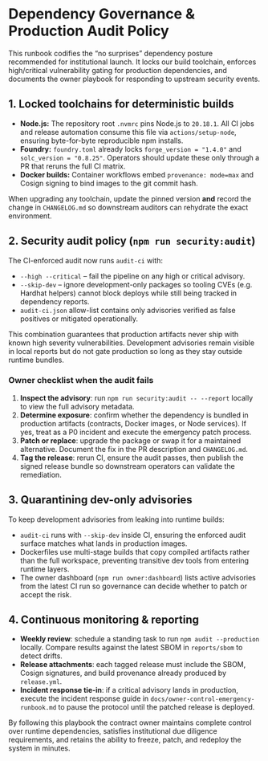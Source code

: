# Dependency Governance & Production Audit Policy

This runbook codifies the “no surprises” dependency posture recommended for
institutional launch. It locks our build toolchain, enforces high/critical
vulnerability gating for production dependencies, and documents the owner playbook
for responding to upstream security events.

## 1. Locked toolchains for deterministic builds

- **Node.js:** The repository root `.nvmrc` pins Node.js to `20.18.1`. All CI jobs
  and release automation consume this file via `actions/setup-node`, ensuring
  byte-for-byte reproducible npm installs.
- **Foundry:** `foundry.toml` already locks `forge_version = "1.4.0"` and
  `solc_version = "0.8.25"`. Operators should update these only through a PR that
  reruns the full CI matrix.
- **Docker builds:** Container workflows embed `provenance: mode=max` and Cosign
  signing to bind images to the git commit hash.

When upgrading any toolchain, update the pinned version **and** record the change
in `CHANGELOG.md` so downstream auditors can rehydrate the exact environment.

## 2. Security audit policy (`npm run security:audit`)

The CI-enforced audit now runs `audit-ci` with:

- `--high --critical` – fail the pipeline on any high or critical advisory.
- `--skip-dev` – ignore development-only packages so tooling CVEs (e.g. Hardhat
  helpers) cannot block deploys while still being tracked in dependency reports.
- `audit-ci.json` allow-list contains only advisories verified as false positives
  or mitigated operationally.

This combination guarantees that production artifacts never ship with known high
severity vulnerabilities. Development advisories remain visible in local reports
but do not gate production so long as they stay outside runtime bundles.

### Owner checklist when the audit fails

1. **Inspect the advisory**: run `npm run security:audit -- --report` locally to
   view the full advisory metadata.
2. **Determine exposure**: confirm whether the dependency is bundled in
   production artifacts (contracts, Docker images, or Node services). If yes,
   treat as a P0 incident and execute the emergency patch process.
3. **Patch or replace**: upgrade the package or swap it for a maintained
   alternative. Document the fix in the PR description and `CHANGELOG.md`.
4. **Tag the release**: rerun CI, ensure the audit passes, then publish the signed
   release bundle so downstream operators can validate the remediation.

## 3. Quarantining dev-only advisories

To keep development advisories from leaking into runtime builds:

- `audit-ci` runs with `--skip-dev` inside CI, ensuring the enforced audit surface
  matches what lands in production images.
- Dockerfiles use multi-stage builds that copy compiled artifacts rather than the
  full workspace, preventing transitive dev tools from entering runtime layers.
- The owner dashboard (`npm run owner:dashboard`) lists active advisories from the
  latest CI run so governance can decide whether to patch or accept the risk.

## 4. Continuous monitoring & reporting

- **Weekly review**: schedule a standing task to run `npm audit --production`
  locally. Compare results against the latest SBOM in `reports/sbom` to detect
  drifts.
- **Release attachments**: each tagged release must include the SBOM,
  Cosign signatures, and build provenance already produced by `release.yml`.
- **Incident response tie-in**: if a critical advisory lands in production,
  execute the incident response guide in `docs/owner-control-emergency-runbook.md`
  to pause the protocol until the patched release is deployed.

By following this playbook the contract owner maintains complete control over
runtime dependencies, satisfies institutional due diligence requirements, and
retains the ability to freeze, patch, and redeploy the system in minutes.

